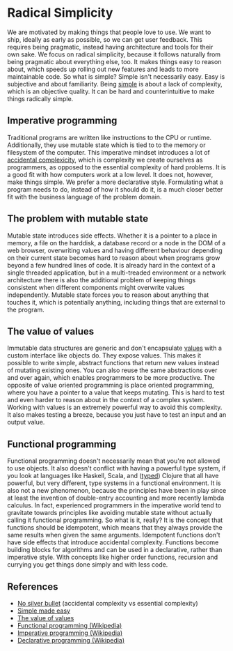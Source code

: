 # Radical Simplicity

We are motivated by making things that people love to use. We want to
ship, ideally as early as possible, so we can get user feedback. This
requires being pragmatic, instead having architecture and tools for
their own sake. We focus on radical simplicity, because it follows
naturally from being pragmatic about everything else, too. It makes
things easy to reason about, which speeds up rolling out new features
and leads to more maintainable code. So what is simple? Simple isn't
necessarily easy. Easy is subjective and about familiarity. Being
[simple][simple] is about a lack of complexity, which is an objective
quality. It can be hard and counterintuitive to make things radically
simple.

## Imperative programming

Traditional programs are written like instructions to the CPU or
runtime. Additionally, they use mutable state which is tied to to the
memory or filesystem of the computer. This imperative mindset
introduces a lot of [accidental complexicity][no-silver-bullet], which
is complexity we create ourselves as programmers, as opposed to the
essential complexity of hard problems. It is a good fit with how
computers work at a low level. It does not, however, make things
simple. We prefer a more declarative style. Formulating what a program
needs to do, instead of how it should do it, is a much closer better
fit with the business language of the problem domain.

## The problem with mutable state

Mutable state introduces side effects. Whether it is a pointer to a
place in memory, a file on the harddisk, a database record or a node
in the DOM of a web browser, overwriting values and having different
behaviour depending on their current state becomes hard to reason
about when programs grow beyond a few hundred lines of code. It is
already hard in the context of a single threaded application, but in a
multi-treaded environment or a network architecture there is also the
additional problem of keeping things consistent when different
components might overwrite values independently. Mutable state forces
you to reason about anything that touches it, which is potentially
anything, including things that are external to the program.

## The value of values

Immutable data structures are generic and don't encapsulate
[values][values] with a custom interface like objects do. They expose
values. This makes it possible to write simple, abstract functions
that return new values instead of mutating existing ones. You can also
reuse the same abstractions over and over again, which enables
programmers to be more productive. The opposite of value oriented
programming is place oriented programming, where you have a pointer to
a value that keeps mutating. This is hard to test and even harder to
reason about in the context of a complex system. Working with values
is an extremely powerful way to avoid this complexity. It also makes
testing a breeze, because you just have to test an input and an output
value.

## Functional programming

Functional programming doesn't necessarily mean that you're not
allowed to use objects. It also doesn't conflict with having a
powerful type system, if you look at languages like Haskell, Scala,
and ([typed][typed-clojure]) Clojure that all have powerful,
but very different, type systems in a functional environment. It is
also not a new phenomenon, because the principles have been in play
since at least the invention of double-entry accounting and more
recently lambda calculus. In fact, experienced programmers in the
imperative world tend to gravitate towards principles like avoiding
mutable state without actually calling it functional programming. So
what is it, really? It is the concept that functions should be
idempotent, which means that they always provide the same results when
given the same arguments. Idempotent functions don't have side effects
that introduce accidental complexity. Functions become building blocks
for algorithms and can be used in a declarative, rather than
imperative style. With concepts like higher order functions, recursion
and currying you get things done simply and with less code.

## References

- [No silver bullet][no-silver-bullet] (accidental complexity vs essential complexity)
- [Simple made easy][simple]
- [The value of values][values]
- [Functional programming (Wikipedia)][fp-wikipedia]
- [Imperative programming (Wikipedia)][imperative-wikipedia]
- [Declarative programming (Wikipedia)][declarative-wikipedia]

[no-silver-bullet]: https://en.wikipedia.org/wiki/No_Silver_Bullet
[simple]: http://www.infoq.com/presentations/Simple-Made-Easy
[values]: http://www.infoq.com/presentations/Value-Values
[typed-clojure]: http://typedclojure.org/
[fp-wikipedia]: https://en.wikipedia.org/wiki/Functional_programming
[imperative-wikipedia]: https://en.wikipedia.org/wiki/Imperative_programming
[declarative-wikipedia]: https://en.wikipedia.org/wiki/Declarative_programming